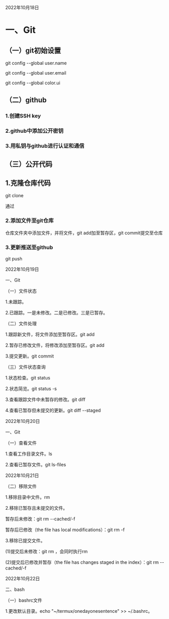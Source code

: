 ﻿2022年10月18日

# 一、Git

## （一）git初始设置

git config --global user.name

git config --global user.email

git config --global color.ui

## （二）github

### 1.创建SSH key

### 2.github中添加公开密钥

### 3.用私钥与github进行认证和通信

## （三）公开代码

## 1.克隆仓库代码

git clone

通过

### 2.添加文件至git仓库

仓库文件夹中添加文件，并将文件，git add加至暂存区，git commit提交至仓库

### 3.更新推送至github

git push



2022年10月19日

一、Git

（一）文件状态

1.未跟踪。

2.已跟踪。一是未修改。二是已修改。三是已暂存。

（二）文件处理

1.跟踪新文件，将文件添加至暂存区。git add

2.暂存已修改文件，将修改添加至暂存区。git add

3.提交更新。git commit

（三）文件状态查询

1.状态检查。git status

2.状态简览。git status -s

3.查看跟踪文件中未暂存的修改。git diff

4.查看已暂存但未提交的更新。git diff --staged



2022年10月20日

一、Git

（一）查看文件

1.查看工作目录文件。ls

2.查看已暂存文件。git ls-files



2022年10月21日

（二）移除文件

1.移除目录中文件。rm <filename>

2.移除已暂存且未提交的文件。

暂存后未修改：git rm --cached/-f <filename>

暂存后已修改（the file has local modifications）：git rm -f <filename>

3.移除已提交文件。

(1)提交后未修改：git rm <filename>，会同时执行rm <filename>

(2)提交后已修改并暂存（the file has changes staged in the index）：git rm --cached/-f <filename>







2022年10月22日

二、bash

（一）bashrc文件

1.更改默认目录。echo "~/termux/onedayonesentence" >> ~/.bashrc。























